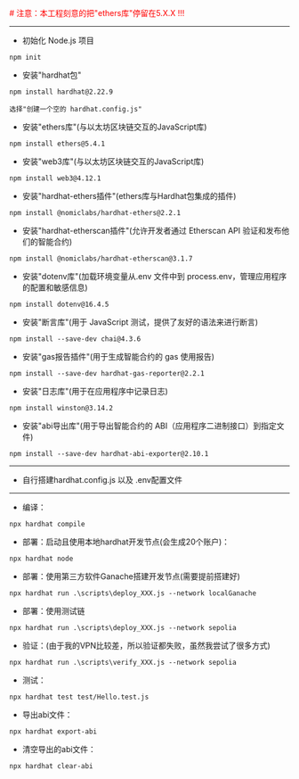

<span style="color: red;"># 注意：本工程刻意的把"ethers库"停留在5.X.X !!! </span>

---------------------------------------------------------------------------------

* 初始化 Node.js 项目
```
npm init
```


* 安装"hardhat包"
```
npm install hardhat@2.22.9
```

```
选择"创建一个空的 hardhat.config.js"
```

* 安装"ethers库"(与以太坊区块链交互的JavaScript库)
```
npm install ethers@5.4.1
```

* 安装"web3库"(与以太坊区块链交互的JavaScript库)
```
npm install web3@4.12.1
```

* 安装"hardhat-ethers插件"(ethers库与Hardhat包集成的插件)
```
npm install @nomiclabs/hardhat-ethers@2.2.1
```

* 安装"hardhat-etherscan插件"(允许开发者通过 Etherscan API 验证和发布他们的智能合约)
```
npm install @nomiclabs/hardhat-etherscan@3.1.7
```

* 安装"dotenv库"(加载环境变量从.env 文件中到 process.env，管理应用程序的配置和敏感信息)
```
npm install dotenv@16.4.5
```

* 安装"断言库"(用于 JavaScript 测试，提供了友好的语法来进行断言)
```
npm install --save-dev chai@4.3.6
```

* 安装"gas报告插件"(用于生成智能合约的 gas 使用报告)
```
npm install --save-dev hardhat-gas-reporter@2.2.1
```

* 安装"日志库"(用于在应用程序中记录日志)
```
npm install winston@3.14.2
```

* 安装"abi导出库"(用于导出智能合约的 ABI（应用程序二进制接口）到指定文件)
```
npm install --save-dev hardhat-abi-exporter@2.10.1
```

---------------------------------------------------------------------------------



* 自行搭建hardhat.config.js 以及 .env配置文件
 


---------------------------------------------------------------------------------

* 编译：
```
npx hardhat compile
```

* 部署：启动且使用本地hardhat开发节点(会生成20个账户)：
```
npx hardhat node
```

* 部署：使用第三方软件Ganache搭建开发节点(需要提前搭建好)
```
npx hardhat run .\scripts\deploy_XXX.js --network localGanache
```

* 部署：使用测试链
```
npx hardhat run .\scripts\deploy_XXX.js --network sepolia
```

* 验证：(由于我的VPN比较差，所以验证都失败，虽然我尝试了很多方式)
```
npx hardhat run .\scripts\verify_XXX.js --network sepolia
```

* 测试：
```
npx hardhat test test/Hello.test.js
```

* 导出abi文件：
```
npx hardhat export-abi
```

* 清空导出的abi文件：
```
npx hardhat clear-abi
```


